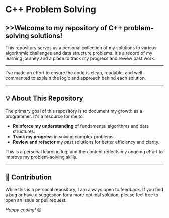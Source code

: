 # C++ Problem Solving

## >>Welcome to my repository of C++ problem-solving solutions!

This repository serves as a personal collection of my solutions to various algorithmic challenges and data structure problems. It's a record of my learning journey and a place to track my progress and review past work.

---

I've made an effort to ensure the code is clean, readable, and well-commented to explain the logic and approach behind each solution.

---

## 💡 About This Repository

The primary goal of this repository is to document my growth as a programmer. It's a resource for me to:

* **Reinforce my understanding** of fundamental algorithms and data structures.
* **Track my progress** in solving complex problems.
* **Review and refactor** my past solutions for better efficiency and clarity.

This is a personal learning log, and the content reflects my ongoing effort to improve my problem-solving skills.

---

## 🤝 Contribution

While this is a personal repository, I am always open to feedback. If you find a bug or have a suggestion for a more optimal solution, please feel free to open an issue or pull request.

*Happy coding!* 😊

